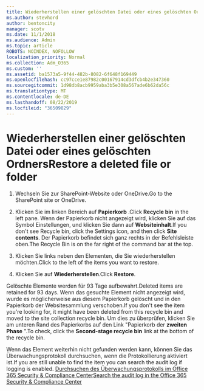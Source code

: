 ```yaml
---
title: Wiederherstellen einer gelöschten Datei oder eines gelöschten Ordners
ms.author: stevhord
author: bentoncity
manager: scotv
ms.date: 11/1/2018
ms.audience: Admin
ms.topic: article
ROBOTS: NOINDEX, NOFOLLOW
localization_priority: Normal
ms.collection: Adm_O365
ms.custom: ''
ms.assetid: ba1573a5-9f44-482b-8082-6f648f169449
ms.openlocfilehash: cc97cce1e87982c00167914cd3dfcb4b2e347360
ms.sourcegitcommit: 1d98db8acb9959aba3b5e308a567ade6b62da56c
ms.translationtype: MT
ms.contentlocale: de-DE
ms.lasthandoff: 08/22/2019
ms.locfileid: "36509829"
---
```

# <a name="restore-a-deleted-file-or-folder"></a><span data-ttu-id="7b235-102">Wiederherstellen einer gelöschten Datei oder eines gelöschten Ordners</span><span class="sxs-lookup"><span data-stu-id="7b235-102">Restore a deleted file or folder</span></span>

1. <span data-ttu-id="7b235-103">Wechseln Sie zur SharePoint-Website oder OneDrive.</span><span class="sxs-lookup"><span data-stu-id="7b235-103">Go to the SharePoint site or OneDrive.</span></span>
    
2. <span data-ttu-id="7b235-104">Klicken Sie im linken Bereich auf **Papierkorb** .</span><span class="sxs-lookup"><span data-stu-id="7b235-104">Click **Recycle bin** in the left pane.</span></span> <span data-ttu-id="7b235-105">Wenn der Papierkorb nicht angezeigt wird, klicken Sie auf das Symbol Einstellungen, und klicken Sie dann auf **Websiteinhalt**.</span><span class="sxs-lookup"><span data-stu-id="7b235-105">If you don't see Recycle bin, click the Settings icon, and then click **Site contents**.</span></span> <span data-ttu-id="7b235-106">Der Papierkorb befindet sich ganz rechts in der Befehlsleiste oben.</span><span class="sxs-lookup"><span data-stu-id="7b235-106">The Recycle Bin is on the far right of the command bar at the top.</span></span>
    
3. <span data-ttu-id="7b235-107">Klicken Sie links neben den Elementen, die Sie wiederherstellen möchten.</span><span class="sxs-lookup"><span data-stu-id="7b235-107">Click to the left of the items you want to restore.</span></span>
    
4. <span data-ttu-id="7b235-108">Klicken Sie auf **Wiederherstellen**.</span><span class="sxs-lookup"><span data-stu-id="7b235-108">Click **Restore**.</span></span>
    
<span data-ttu-id="7b235-109">Gelöschte Elemente werden für 93 Tage aufbewahrt.</span><span class="sxs-lookup"><span data-stu-id="7b235-109">Deleted items are retained for 93 days.</span></span> <span data-ttu-id="7b235-110">Wenn das gesuchte Element nicht angezeigt wird, wurde es möglicherweise aus diesem Papierkorb gelöscht und in den Papierkorb der Websitesammlung verschoben.</span><span class="sxs-lookup"><span data-stu-id="7b235-110">If you don't see the item you're looking for, it might have been deleted from this recycle bin and moved to the site collection recycle bin.</span></span> <span data-ttu-id="7b235-111">Um dies zu überprüfen, klicken Sie am unteren Rand des Papierkorbs auf den Link "Papierkorb der **zweiten Phase** ".</span><span class="sxs-lookup"><span data-stu-id="7b235-111">To check, click the **Second-stage recycle bin** link at the bottom of the recycle bin.</span></span> 
  
<span data-ttu-id="7b235-112">Wenn das Element weiterhin nicht gefunden werden kann, können Sie das Überwachungsprotokoll durchsuchen, wenn die Protokollierung aktiviert ist.</span><span class="sxs-lookup"><span data-stu-id="7b235-112">If you are still unable to find the item you can search the audit log if logging is enabled.</span></span> [<span data-ttu-id="7b235-113">Durchsuchen des Überwachungsprotokolls im Office 365 Security &amp; Compliance Center</span><span class="sxs-lookup"><span data-stu-id="7b235-113">Search the audit log in the Office 365 Security &amp; Compliance Center</span></span>](https://support.office.com/article/0d4d0f35-390b-4518-800e-0c7ec95e946c.aspx)
  


